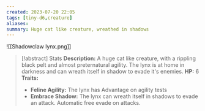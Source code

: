 ```yaml
---
created: 2023-07-20 22:05
tags: [tiny-d6,creature]
aliases: 
summary: Huge cat like creature, wreathed in shadows
---
```

![[Shadowclaw lynx.png]]
> [!abstract] Stats
> **Description:** A huge cat like creature, with a rippling black pelt and almost preternatural agility. The lynx is at home in darkness and can wreath itself in shadow to evade it's enemies.
> **HP:** 6
> **Traits:**
> - **Feline Agility:** The lynx has Advantage on agility tests
> - **Embrace Shadow:** The lynx can wreath itself in shadows to evade an attack. Automatic free evade on attacks.